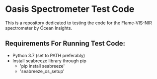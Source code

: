 # Oasis Spectrometer Test Code

This is a repository dedicated to testing the code for the Flame-VIS-NIR spectrometer by Ocean Insights.

## Requirements For Running Test Code:

* Python 3.7 (set to PATH preferably)
* Install seabreeze library through pip
	* 'pip install seabreeze'
	* 'seabreeze_os_setup'
